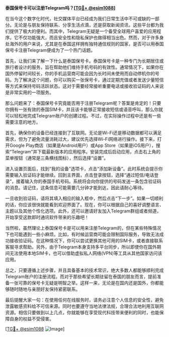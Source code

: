 **泰国保号卡可以注册Telegram吗？[[TG💪+ @esim1088](https://t.me/s/esim1088)]**

在当今这个数字化时代，社交媒体平台已经成为我们日常生活中不可或缺的一部分。无论是与朋友保持联系、分享生活点滴，还是获取新闻资讯，这些平台都为我们提供了极大的便利。而其中，Telegram无疑是一个备受全球用户喜爱的应用程序。它不仅功能强大，而且安全性和隐私保护也做得相当出色。然而，对于许多身处海外的用户来说，尤其是在泰国这样拥有独特通信规则的国家，是否可以用泰国保号卡注册Telegram便成为了一个热门话题。

首先，让我们来了解一下什么是泰国保号卡。泰国保号卡是一种专门为长期居住或旅行者设计的服务，旨在帮助他们维持手机号码的有效性。通常情况下，如果你在国外停留时间较长，你的手机运营商可能会因为长时间未使用而自动停机你的号码。为了解决这个问题，你可以购买一张保号卡，通过定期充值或者发送少量短信等方式来保持号码活跃状态。这对于需要经常接听重要电话或接收验证码的人来说是非常实用的一项服务。

那么问题来了：泰国保号卡究竟能否用于注册Telegram呢？答案是肯定的！只要你拥有一张有效的泰国SIM卡，并且该卡能够正常接收短信或语音呼叫，那么你就可以轻松地完成Telegram账户的创建过程。不过，在实际操作过程中还是有一些需要注意的地方。

首先，确保你的设备已经连接到了互联网。无论是Wi-Fi还是移动数据都可以满足需求，但为了避免流量消耗过大，建议优先选择Wi-Fi网络进行操作。接下来，打开Google Play商店（如果是Android用户）或App Store（如果是iOS用户），搜索“Telegram”并下载最新版本的应用程序。安装完成后启动应用，点击右上角的菜单按钮（通常是三条横线图标），然后选择“设置”。

进入设置页面后，找到“我的设备”选项卡，点击“添加新设备”。此时系统会提示你需要输入验证码才能继续。回到主界面，点击登录按钮，选择“通过短信/电话登录”，接着输入你的泰国手机号码。系统将会向你提供的号码发送一条包含验证码的消息。请记住，这条信息可能需要几分钟才能到达，因此请耐心等待。

一旦收到验证码，请将其填入相应的输入框中，然后点击“下一步”。如果一切顺利的话，你应该很快就能看到欢迎界面了。现在，你可以根据自己的喜好调整语言、主题以及其他个性化选项。此外，还可以邀请好友加入Telegram群组或者频道，开始享受这款即时通讯软件带来的乐趣吧！

当然啦，虽然理论上泰国保号卡是可以用来注册Telegram的，但在某些特殊情况下也可能遇到一些小麻烦。比如，有时候运营商可能会限制国际服务，导致无法成功接收验证码。在这种情况下，你可以尝试更换其他可用的SIM卡，或者直接联系客服寻求帮助。另外，由于Telegram本身支持多平台同步，所以即使你在国外期间无法使用本地SIM卡，也可以借助虚拟私人网络(VPN)等工具从其他国家访问该应用。

总之，只要遵循上述步骤，并且具备基本的技术常识，绝大多数人都能够顺利完成Telegram账户的注册流程。而对于那些希望长期驻留在泰国的朋友而言，提前准备一张可靠的保号卡无疑是明智之举。这样一来，无论是在国内还是国外，你都能够随时随地与亲朋好友保持紧密联系。

最后提醒大家一句：在使用任何在线服务时，请务必注意个人信息的安全性，避免泄露敏感资料给不可信来源。同时也要遵守当地法律法规，合理合法地利用互联网资源。相信只要做到以上几点，你就能够在享受现代科技带来便利的同时，也能保障自身的权益不受侵害。

[[TG💪+ @esim1088](https://t.me/s/esim1088) ![Image](https://i.postimg.cc/4NQfJmqS/Snipaste-2025-05-13-00-14-12.png)]